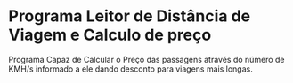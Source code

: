 # Programa Leitor de Distância de  Viagem e Calculo de preço
 Programa Capaz de Calcular o Preço das passagens através do número de KMH/s informado a ele dando desconto para viagens mais longas.